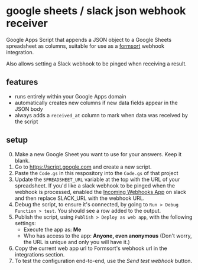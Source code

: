 # google sheets / slack json webhook receiver

Google Apps Script that appends a JSON object to a Google Sheets spreadsheet as columns, suitable for use as a [formsort](https://formsort.com) webhook integration.

Also allows setting a Slack webhook to be pinged when receiving a result.

## features

- runs entirely within your Google Apps domain
- automatically creates new columns if new data fields appear in the JSON body
- always adds a `received_at` column to mark when data was received by the script 

## setup

0. Make a new Google Sheet you want to use for your answers. Keep it blank.
1. Go to https://script.google.com and create a new script.
2. Paste the `Code.gs` in this respository into the `Code.gs` of that project
3. Update the `SPREADSHEET_URL` variable at the top with the URL of your spreadsheet. If you'd like a slack webhook to be pinged when the webhook is processed, enabled the [Incoming Webhooks App](https://api.slack.com/incoming-webhooks) on slack and then replace SLACK_URL with the webhook URL.
4. Debug the script, to ensure it's connected, by going to `Run > Debug Function > test`. You should see a row added to the output.
5. Publish the script, using `Publish > Deploy as web app`, with the following settings:
      - Execute the app as: **Me**
      - Who has access to the app: **Anyone, even anonymous** (Don't worry, the URL is unique and only you will have it.)
6. Copy the current web app url to Formsort's webhook url in the integrations section.
7. To test the configuration end-to-end, use the *Send test webhook* button.
